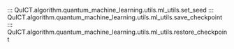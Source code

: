 ::: QuICT.algorithm.quantum_machine_learning.utils.ml_utils.set_seed
::: QuICT.algorithm.quantum_machine_learning.utils.ml_utils.save_checkpoint
::: QuICT.algorithm.quantum_machine_learning.utils.ml_utils.restore_checkpoint
